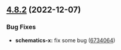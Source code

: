 ## [4.8.2](https://github.com/nontangent/ng-atomic/compare/v4.8.1...v4.8.2) (2022-12-07)


### Bug Fixes

* **schematics-x:** fix some bug ([6734064](https://github.com/nontangent/ng-atomic/commit/67340646140b62e676d205e036bf7ab005f6d920))

